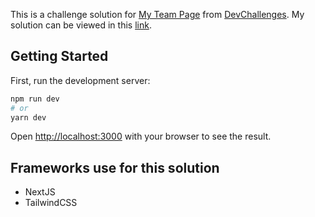 This is a challenge solution for [My Team Page](https://devchallenges.io/challenges/hhmesazsqgKXrTkYkt0U) from [DevChallenges](https://devchallenges.io). My solution can be viewed in this [link](https://my-team-page.hjcasayas.info/).

## Getting Started

First, run the development server:

```bash
npm run dev
# or
yarn dev
```

Open [http://localhost:3000](http://localhost:3000) with your browser to see the result.

## Frameworks use for this solution

- NextJS
- TailwindCSS
